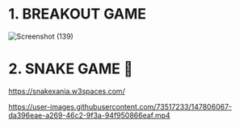 # 1. BREAKOUT GAME
![Screenshot (139)](https://user-images.githubusercontent.com/73517233/147494565-6f49d300-39d9-4d1f-90cd-05914f1076f6.png)

# 2. SNAKE GAME 🐍 


https://snakexania.w3spaces.com/

https://user-images.githubusercontent.com/73517233/147806067-da396eae-a269-46c2-9f3a-94f950866eaf.mp4

